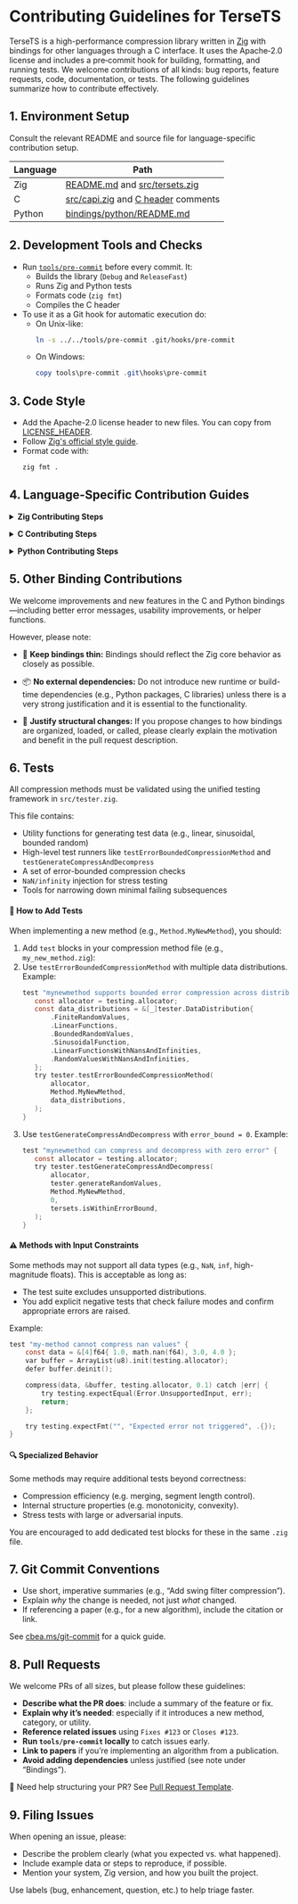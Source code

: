 # Contributing Guidelines for TerseTS

TerseTS is a high-performance compression library written in [Zig](https://ziglang.org/) with bindings for other languages through a C interface. It uses the Apache‑2.0 license and includes a pre‑commit hook for building, formatting, and running tests. We welcome contributions of all kinds: bug reports, feature requests, code, documentation, or tests. The following guidelines summarize how to contribute effectively.

## 1. Environment Setup

Consult the relevant README and source file for language-specific contribution setup.

| Language | Path |
|----------|------|
| Zig      | [README.md](../README.md) and [src/tersets.zig](../src/tersets.zig) |
| C        | [src/capi.zig](../src/capi.zig) and [C header](../bindings/c/tersets.h) comments |
| Python   | [bindings/python/README.md](../bindings/python/README.md) |

## 2. Development Tools and Checks
- Run [`tools/pre-commit`](../tools/pre-commit) before every commit. It:
  - Builds the library (`Debug` and `ReleaseFast`)
  - Runs Zig and Python tests
  - Formats code (`zig fmt`)
  - Compiles the C header
- To use it as a Git hook for automatic execution do:
  - On Unix-like:
    ```bash
    ln -s ../../tools/pre-commit .git/hooks/pre-commit
    ```
  - On Windows:
    ```powershell
    copy tools\pre-commit .git\hooks\pre-commit
    ```

## 3. Code Style
- Add the Apache-2.0 license header to new files. You can copy from [LICENSE_HEADER](../tools/LICENSE_HEADER).
- Follow [Zig's official style guide](https://ziglang.org/documentation/master/#Style-Guide).
- Format code with:
  ```bash
  zig fmt .
  ```

## 4. Language-Specific Contribution Guides
<a id="zig-specific"></a>
<details>
<summary><strong>Zig Contributing Steps</strong></summary>

#### 🧩 Add a New Compression Method

In the `src/` directory, compression methods are organized by category. These categories are inspired by the following papers:

- [Time Series Compression Survey (2023)](https://dl.acm.org/doi/10.1145/3560814)  
- [CAMEO: Autocorrelation-Preserving Line Simplification (2024)](https://arxiv.org/abs/2501.14432)

Current categories:

- `src/functional_approximation/`  
  Methods using linear or non-linear functions to approximate segments.
  - e.g. [Poor Man’s Compression](../src/functional_approximation/poor_mans_compression.zig)
  - e.g. [Swing and Slide Filter](../src/functional_approximation/swing_slide_filter.zig)

- `src/histogram_representation/`  
  Methods that model the time series as a histogram.

- `src/line_simplification/`  
  Sampling-based or geometry-driven simplification techniques.
  - e.g. [Visvalingam-Whyatt](../src/line_simplification/visvalingam_whyatt.zig)
  - e.g. [Bottom-Up](../src/line_simplification/bottom_up.zig)

- `src/lossless_encoding/`  
  Techniques that preserve full precision of the input time series.
  - e.g. [Run Length Enconding](../src/lossless_enconding/run_length_encoding.zig)

- `src/value_quantization/`  
  Techniques that apply any kind of value quantization.
  - e.g. [Quantization](../src/value_quantization/bitpacked_quantization.zig)

🔧 If your method fits an existing category, add it under the respective folder using the filename pattern `[method_short_name].zig`.  If your method introduces a *new compression paradigm*, justify the new category in your commit message.


📌 **Note:** Add the new method to `tersets.Method` and expose the `compress` and `decompress` function in `src/tersets.zig`. 

#### 🧱 File Structure Guidelines

Every source file containing a new compression method must follow this convention:
  - `enum` and `struct` without methods are first.
  - The `compress` and `decompress` functions are public and come right after, respectivelly.
  - struct containing methods after `decompress` function. 
  - Private functions follow in the same order in which they are called.
  - All test cases at the end of the file.

Example:

```c 
// 1. Enums and structs without methods
// 2. pub fn compress(...) Error!void { ... }
// 3. pub fn decompress(...) Error!void { ... }
// 4. structs with methods (if any)
// 5. private helper functions, in the order they are called
// 6. test cases at the end 
```

#### 📏 Function Signature Guidelines
For consistency across TerseTS, follow this recommended signature:
```c
/// Compress `uncompressed_values` within `error_bound` using "[METHOD]". The function writes the 
/// result to `compressed_values`. The `allocator` is used for memory allocation of intermediate 
/// data structures. If an error occurs, it is returned.
pub fn compress(
    allocator: std.mem.Allocator,
    uncompressed_values: []const f64,
    compressed_values: *ArrayList(u8),
    error_bound: f32,
)  Error!void  { ... }

/// Decompress `compressed_values` produced by "[METHOD]". The function writes the result to
/// `decompressed_values`. The `allocator` is used for memory allocation of intermediate
/// data structures. If an error occurs it is returned.
pub fn decompress(
    allocator: std.mem.Allocator,
    compressed_values: []const u8,
    decompressed_values: *ArrayList(f64),
)  Error!void  { ... }
```

📌 If the allocator or error bound are not needed, they can be removed from the signature. 


<a id="zig-error-codes"></a>
#### ⚠️ Zig Error Codes 

Errors in the Zig core are mapped to C-friendly integer codes in `capi.zig`:

| Code | Zig Error                 | Meaning                              |
|------|----------------------------|---------------------------------------|
| 0    | —                          | Success                               |
| 1    | `Error.UnknownMethod`      | Unsupported compression method        |
| 2    | `Error.UnsupportedInput`  | No/unexpected input data              |
| 3    | `Error.UnsupportedErrorBound` | Negative error bound              |
| 4    | `Error.OutOfMemory`       | Allocation failure                    |
| 5    | `Error.ItemNotFound`      | Missing data or lookup failure        |
| 6    | `Error.EmptyConvexHull`   | Convex hull utility received no data  |
| 7    | `Error.EmptyQueue`        | Priority queue utility empty          |

📌 If a new `Error` code is needed, mention it in the PR description.

#### 🛠️ Adding Utility Functions

Shared logic that’s not specific to a single compression method should go in the `src/utilities/` folder. Current files include:


- `src/utilities/convex_hull.zig`  
  Contains a `ConvexHull` struct with functions for hull construction, point inclusion, and area computation.

- `src/utilities/hashed_priority_queue.zig`  
  Implements a priority queue with fast lookup and removal by key, useful for algorithms needing efficient dynamic heaps.

- `src/utilities/shared_structs.zig`  
  Defines general-purpose structs shared across modules (e.g., `DiscretePoint`, `Segment`, `LinearFunction`).

- `src/utilities/shared_functions.zig`  
  Contains common helper functions like appending values to a list and bit casting.

#### ✅ Best Practices for Utilities

- **One responsibility per file:** Keep modules cohesive and focused.
- **Prefer reuse:** Import utilities rather than duplicating code.
- **Granularity:** If a utility becomes too large, consider splitting it into smaller modules.
- **Testing:** Add tests to illustrate and validate the behaviour when necessary.

📌 If you add a new utility that becomes broadly useful, mention it in the PR description.
</details>

<a id="c-specific"></a>
<details>
<summary><strong>C Contributing Steps</strong></summary>

#### 📚 C API Overview
The C API in `bindings/c/tersets.h` mirrors Zig’s compression methods via:

- `enum Method { … }`: matching `tersets.Method`.
- `UncompressedValues`, `CompressedValues`, and `Configuration` structs
- `compress(...)` and `decompress(...)` functions

#### 🛠 Binding a New Method
1. If you add a new method in Zig, ensure the C `enum Method` gains the new entry (matching name & value).
2. You do not need to modify anything else in C.

#### ✅ API Conventions

```c
int32_t compress(
    struct UncompressedValues uncompressed,
    struct CompressedValues *compressed_out,
    struct Configuration config
);
```
Error return codes are defined in the Zig layer and passed through the C API.

➡️ See [Zig Error Codes](#zig-error-codes) for a full list of meanings.

</details>

<a id="python-specific"></a>
<details>
<summary><strong>Python Contributing Steps</strong></summary>

#### 🐍 Python API Overview
Public functions:

```python
compress(values: List[float], method: Method, error_bound: float) -> bytes
decompress(data: bytes) -> List[float]
```

These wrap the `C API` via `ctypes`, loading the shared library built by Zig.

#### 🔍 Adding a Method in Python
After adding the new method in Zig:
* Add it to the Python’s `Method` enum.
* Add tests to confirm it works via compress/decompress.

</details>

## 5. Other Binding Contributions

We welcome improvements and new features in the C and Python bindings—including better error messages, usability improvements, or helper functions.

However, please note:

* 🧩 **Keep bindings thin:** Bindings should reflect the Zig core behavior as closely as possible.

* 📦 **No external dependencies:** Do not introduce new runtime or build-time dependencies (e.g., Python packages, C libraries) unless there is a very strong justification and it is essential to the functionality.

* 🧾 **Justify structural changes:** If you propose changes to how bindings are organized, loaded, or called, please clearly explain the motivation and benefit in the pull request description.

## 6. Tests
All compression methods must be validated using the unified testing framework in `src/tester.zig`.

This file contains:
- Utility functions for generating test data (e.g., linear, sinusoidal, bounded random)
- High-level test runners like `testErrorBoundedCompressionMethod` and `testGenerateCompressAndDecompress`
- A set of error-bounded compression checks
- `NaN/infinity` injection for stress testing
- Tools for narrowing down minimal failing subsequences

#### 🧪 How to Add Tests

When implementing a new method (e.g., `Method.MyNewMethod`), you should:
1. Add `test` blocks in your compression method file (e.g., `my_new_method.zig`):
2. Use `testErrorBoundedCompressionMethod` with multiple data distributions. Example:
    ```c
    test "mynewmethod supports bounded error compression across distributions" {
       const allocator = testing.allocator;
       const data_distributions = &[_]tester.DataDistribution{
           .FiniteRandomValues,
           .LinearFunctions,
           .BoundedRandomValues,
           .SinusoidalFunction,
           .LinearFunctionsWithNansAndInfinities,
           .RandomValuesWithNansAndInfinities,
       };
       try tester.testErrorBoundedCompressionMethod(
           allocator,
           Method.MyNewMethod,
           data_distributions,
       );
    }
3. Use `testGenerateCompressAndDecompress` with `error_bound = 0`. Example:
    ```c
    test "mynewmethod can compress and decompress with zero error" {
       const allocator = testing.allocator;
       try tester.testGenerateCompressAndDecompress(
           allocator,
           tester.generateRandomValues,
           Method.MyNewMethod,
           0,
           tersets.isWithinErrorBound,
       );
    }
    ```

#### ⚠️ Methods with Input Constraints

Some methods may not support all data types (e.g., `NaN`, `inf`, high-magnitude floats). This is acceptable as long as:

* The test suite excludes unsupported distributions.
* You add explicit negative tests that check failure modes and confirm appropriate errors are raised.

Example:
```c
test "my-method cannot compress nan values" {
    const data = &[4]f64{ 1.0, math.nan(f64), 3.0, 4.0 };
    var buffer = ArrayList(u8).init(testing.allocator);
    defer buffer.deinit();

    compress(data, &buffer, testing.allocator, 0.1) catch |err| {
        try testing.expectEqual(Error.UnsupportedInput, err);
        return;
    };

    try testing.expectFmt("", "Expected error not triggered", .{});
}
```

#### 🔍 Specialized Behavior
Some methods may require additional tests beyond correctness:
* Compression efficiency (e.g. merging, segment length control).
* Internal structure properties (e.g. monotonicity, convexity).
* Stress tests with large or adversarial inputs.

You are encouraged to add dedicated test blocks for these in the same `.zig` file.

## 7. Git Commit Conventions

- Use short, imperative summaries (e.g., “Add swing filter compression”).
- Explain *why* the change is needed, not just *what* changed.
- If referencing a paper (e.g., for a new algorithm), include the citation or link.

See [cbea.ms/git-commit](https://cbea.ms/git-commit/) for a quick guide.


## 8. Pull Requests
We welcome PRs of all sizes, but please follow these guidelines:

- **Describe what the PR does**: include a summary of the feature or fix.
- **Explain why it’s needed**: especially if it introduces a new method, category, or utility.
- **Reference related issues** using `Fixes #123` or `Closes #123`.
- **Run `tools/pre-commit` locally** to catch issues early.
- **Link to papers** if you’re implementing an algorithm from a publication.
- **Avoid adding dependencies** unless justified (see note under “Bindings”).

📌 Need help structuring your PR? See [Pull Request Template](PULL_REQUEST_TEMPLATE.md).


## 9. Filing Issues

When opening an issue, please:

- Describe the problem clearly (what you expected vs. what happened).
- Include example data or steps to reproduce, if possible.
- Mention your system, Zig version, and how you built the project.

Use labels (bug, enhancement, question, etc.) to help triage faster.